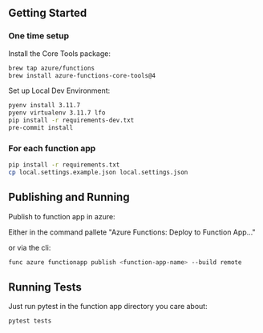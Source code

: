 ## Getting Started

### One time setup

Install the Core Tools package:
```bash
brew tap azure/functions
brew install azure-functions-core-tools@4
```

Set up Local Dev Environment:
```bash
pyenv install 3.11.7
pyenv virtualenv 3.11.7 lfo
pip install -r requirements-dev.txt
pre-commit install
```

### For each function app

```bash
pip install -r requirements.txt
cp local.settings.example.json local.settings.json
```

## Publishing and Running
Publish to function app in azure:

Either in the command pallete "Azure Functions: Deploy to Function App..."

or via the cli:
```bash
func azure functionapp publish <function-app-name> --build remote 
```


## Running Tests

Just run pytest in the function app directory you care about:

```bash
pytest tests
```
